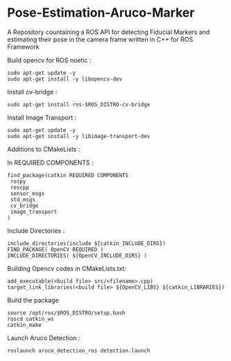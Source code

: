 # Pose-Estimation-Aruco-Marker

A Repository countaining a ROS API for detecting Fiducial Markers and estimating their pose in the camera frame written in C++ for ROS Framework

Build opencv for ROS noetic :

```
sudo apt-get update -y
sudo apt-get install -y libopencv-dev
```
Install cv-bridge : 

```
sudo apt-get install ros-$ROS_DISTRO-cv-bridge
```

Install Image Transport : 

```
sudo apt-get update -y
sudo apt-get install -y libimage-transport-dev
```
Additions to CMakeLists : 

In REQUIRED COMPONENTS : 

```
find_package(catkin REQUIRED COMPONENTS
 rospy
 roscpp
 sensor_msgs
 std_msgs
 cv_bridge
 image_transport
)
```
Include Directories : 

```
include_directories(include ${catkin_INCLUDE_DIRS})
FIND_PACKAGE( OpenCV REQUIRED )                              
INCLUDE_DIRECTORIES( ${OpenCV_INCLUDE_DIRS} )
```
Building Opencv codes in CMakeLists.txt: 

```
add_executable(<build file> src/<filename>.cpp)
target_link_libraries(<build file> ${OpenCV_LIBS} ${catkin_LIBRARIES})
```
Build the package
```
source /opt/ros/$ROS_DISTRO/setup.bash
roscd catkin_ws
catkin_make
```

Launch Aruco Detection : 

```
roslaunch aruco_detection_ros detection.launch
```


